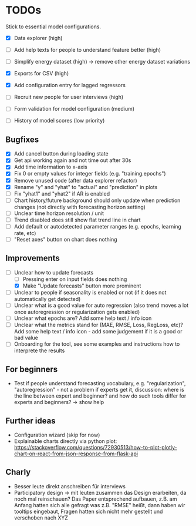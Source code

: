 # TODOs

Stick to essential model configurations.

- [x] Data explorer (high)
- [ ] Add help texts for people to understand feature better (high)
- [ ] Simplify energy dataset (high) -> remove other energy dataset variations
- [x] Exports for CSV (high)

- [x] Add configuration entry for lagged regressors

- [ ] Recruit new people for user interviews (high)

- [ ] Form validation for model configuration (medium)

- [ ] History of model scores (low priority)

## Bugfixes

- [x] Add cancel button during loading state
- [x] Get api working again and not time out after 30s
- [x] Add time information to x-axis
- [x] Fix 0 or empty values for integer fields (e.g. "training.epochs")
- [x] Remove unused code (after data explorer refactor)
- [x] Rename "y" and "yhat" to "actual" and "prediction" in plots
- [ ] Fix "yhat1" and "yhat2" if AR is enabled
- [ ] Chart history/future background should only update when prediction changes (not directly with forecasting horizon setting)
- [ ] Unclear time horizon resolution / unit
- [ ] Trend disabled does still show flat trend line in chart
- [ ] Add default or autodetected parameter ranges (e.g. epochs, learning rate, etc)
- [ ] "Reset axes" button on chart does nothing

## Improvements

- [ ] Unclear how to update forecasts
  - [ ] Pressing enter on input fields does nothing
  - [x] Make "Update forecasts" button more prominent
- [ ] Unclear to people if seasonality is enabled or not (if it does not automatically get detected)
- [ ] Unclear what is a good value for auto regression (also trend moves a lot once autoregression or regularization gets enabled)
- [ ] Unclear what epochs are? Add some help text / info icon
- [ ] Unclear what the metrics stand for (MAE, RMSE, Loss, RegLoss, etc)? Add some help text / info icon - add some judgement if it is a good or bad value
- [ ] Onboarding for the tool, see some examples and instructions how to interprete the results

## For beginners

- Test if people understand forecasting vocabulary, e.g. "regularization", "autoregression" - not a problem if experts get it, discussion: where is the line between expert and beginner? and how do such tools differ for experts and beginners? -> show help

## Further ideas

- Configuration wizard (skip for now)
- Explainable charts directly via python plot: https://stackoverflow.com/questions/72930513/how-to-plot-plotly-chart-on-react-from-json-response-from-flask-api


## Charly

- Besser leute direkt anschreiben für interviews
- Participatory design -> mit leuten zusammen das Design erarbeiten, da noch mal reinschauen? Das Paper entsprechend aufbauen, z.B. am Anfang hatten sich alle gefragt was z.B. "RMSE" heißt, dann haben wir tooltips eingebaut, Fragen hatten sich nicht mehr gestellt und verschoben nach XYZ
